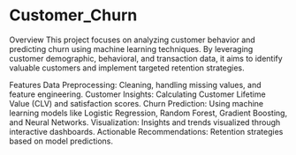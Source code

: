 # Customer_Churn

Overview
This project focuses on analyzing customer behavior and predicting churn using machine learning techniques. By leveraging customer demographic, behavioral, and transaction data, it aims to identify valuable customers and implement targeted retention strategies.

Features
Data Preprocessing: Cleaning, handling missing values, and feature engineering.
Customer Insights: Calculating Customer Lifetime Value (CLV) and satisfaction scores.
Churn Prediction: Using machine learning models like Logistic Regression, Random Forest, Gradient Boosting, and Neural Networks.
Visualization: Insights and trends visualized through interactive dashboards.
Actionable Recommendations: Retention strategies based on model predictions.
